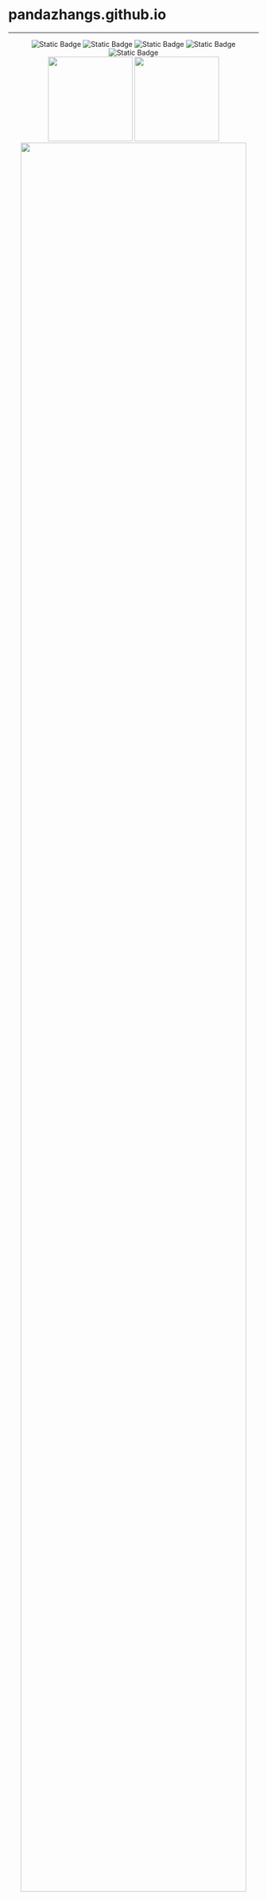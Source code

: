# pandazhangs.github.io
-----
<div align="center">
<img alt="Static Badge" src="https://img.shields.io/badge/love-linux-blue">
<img alt="Static Badge" src="https://img.shields.io/badge/learn-go-green">
<img alt="Static Badge" src="https://img.shields.io/badge/c%2Fcpp-green">
<img alt="Static Badge" src="https://img.shields.io/badge/rust-orange">
<img alt="Static Badge" src="https://img.shields.io/badge/python-blue">
</div>





<div align="center">
<span>  </span>
<img height="170px" src="https://github-readme-stats.vercel.app/api?username=daidaiJ&theme=vue-dark&show_icons=true" /><span>  </span><img height="170px" src="https://github-readme-stats.vercel.app/api/top-langs/?username=daidaiJ&theme=vue-dark&show_icons=true&layout=compact&langs_count=8" />
<span>  </span>
 <img  width="95%" src="https://github-readme-activity-graph.vercel.app/graph?username=daidaiJ&theme=vue&radius=10"/>
</div>

<!--START_SECTION:waka-->

```txt
C++           6 hrs 22 mins   ███████████▒░░░░░░░░░░░░░   45.71 %
Go            6 hrs           ██████████▓░░░░░░░░░░░░░░   43.11 %
Markdown      1 hr 17 mins    ██▒░░░░░░░░░░░░░░░░░░░░░░   09.30 %
Other         10 mins         ▒░░░░░░░░░░░░░░░░░░░░░░░░   01.31 %
F#            2 mins          ░░░░░░░░░░░░░░░░░░░░░░░░░   00.28 %
```

<!--END_SECTION:waka-->

